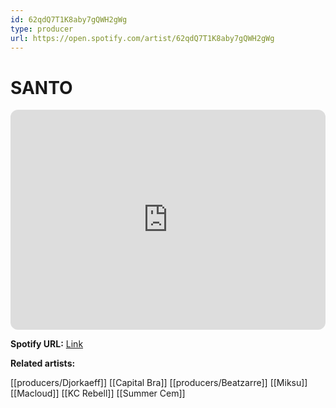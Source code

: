 ```yaml
---
id: 62qdQ7T1K8aby7gQWH2gWg
type: producer
url: https://open.spotify.com/artist/62qdQ7T1K8aby7gQWH2gWg
---
```

# SANTO

<iframe style="border-radius:12px" src="https://open.spotify.com/embed/artist/62qdQ7T1K8aby7gQWH2gWg" width="100%" height="352" frameBorder="0" allowfullscreen="" allow="autoplay; clipboard-write; encrypted-media; fullscreen; picture-in-picture" loading="lazy"></iframe>

**Spotify URL:** [Link](https://open.spotify.com/artist/62qdQ7T1K8aby7gQWH2gWg)

**Related artists:**

[[producers/Djorkaeff]]
[[Capital Bra]]
[[producers/Beatzarre]]
[[Miksu]]
[[Macloud]]
[[KC Rebell]]
[[Summer Cem]]
